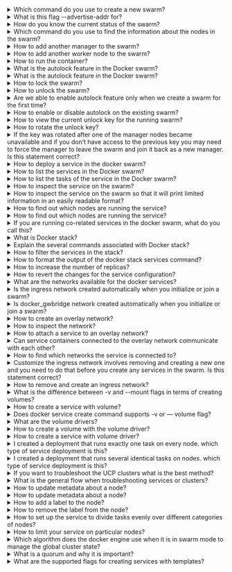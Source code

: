 
<details><summary>Which command do you use to create a new swarm?</summary>
<p>

```
docker swarm init --advertise-addr <MANAGER-IP>
```
</p>
</details>

<details><summary>What is this flag --advertise-addr for?</summary>
<p>

```
This flag configures the IP address for the manager node and The other nodes in the swarm must be able to access the manager at the IP address.
```
</p>
</details>

<details><summary>How do you know the current status of the swarm?</summary>
<p>

```
docker info // you can find the info under the swarm section
```
</p>
</details>

<details><summary>Which command do you use to find the information about the nodes in the swarm?</summary>
<p>

```
docker node ls
```
</p>
</details>

<details><summary>How to add another manager to the swarm?</summary>
<p>
 
#### it generate the instructions for the manager to be added
```
docker swarm join-token manager
```
</p>
</details>

<details><summary>How to add another worker node to the swarm?</summary>
<p>
 
#### it generate the instructions for the worker to be added
```
docker swarm join-token worker
```
</p>
</details>

<details><summary>How to run the container?</summary>
<p>

```
docker run <image>
```
</p>
</details>

<details><summary>What is the autolock feature in the Docker swarm?</summary>
<p>

```
When Docker restarts, both the TLS key used to encrypt communication among swarm nodes, and the key used to encrypt and decrypt Raft logs on disk, are loaded into each manager node’s memory.
```
</p>
</details>

<details><summary>What is the autolock feature in the Docker swarm?</summary>
<p>

```
When Docker restarts, both the TLS key used to encrypt communication among swarm nodes, and the key used to encrypt and decrypt Raft logs on disk, are loaded into each manager node’s memory. Docker 1.13 introduces the ability to protect the mutual TLS encryption key and the key used to encrypt and decrypt Raft logs at rest, by allowing you to take ownership of these keys and to require manual unlocking of your managers. This feature is called autolock.
```
</p>
</details>

<details><summary>How to lock the swarm?</summary>
<p>

```
// This command produces unlock key. You need to place that in safe place
docker swarm init --autolock
```
</p>
</details>

<details><summary>How to unlock the swarm?</summary>
<p>
 
```
 docker swarm unlock
```
</p>
</details>

<details><summary>Are we able to enable autolock feature only when we create a swarm for the first time?</summary>
<p>
 
```
No. You can lock the existing swarm as well
```
</p>
</details>

<details><summary>How to enable or disable autolock on the existing swarm?</summary>
<p>
 
```
//enable autolock
docker swarm update --autolock=true
//disable autolock
docker swarm update --autolock=false
```
</p>
</details>

<details><summary>How to view the current unlock key for the running swarm?</summary>
<p>
 
```
docker swarm unlock-key
```
</p>
</details>

<details><summary>How to rotate the unlock key?</summary>
<p>
 
```
docker swarm unlock-key --rotate
```
</p>
</details>

<details><summary>If the key was rotated after one of the manager nodes became unavailable and if you don’t have access to the previous key you may need to force the manager to leave the swarm and join it back as a new manager. Is this statement correct?</summary>
<p>
 
```
Yes
```
</p>
</details>

<details><summary>How to deploy a service in the docker swarm?</summary>
<p>
 
```
// for the nginx image
docker create service --replicas 3 --name nginx-web nginx
```
</p>
</details>

<details><summary>How to list the services in the Docker swarm?</summary>
<p>
 
```
docker service ls
```
</p>
</details>

<details><summary>How to list the tasks of the service in the Docker swarm?</summary>
<p>
 
```
docker service ps <service name>
```
</p>
</details>

<details><summary>How to inspect the service on the swarm?</summary>
<p>
 
```
docker service inspect <service name>
```
</p>
</details>

<details><summary>How to inspect the service on the swarm so that it will print limited information in an easily readable format?</summary>
<p>
 
```
docker service inspect <service> --pretty
```
</p>
</details>

<details><summary>How to find out which nodes are running the service?</summary>
<p>
 
```
docker service ps <service>
```
</p>
</details>

<details><summary>How to find out which nodes are running the service?</summary>
<p>
 
```
// you need to run this command on the particular node
docker ps
```
</p>
</details>

<details><summary>If you are running co-related services in the docker swarm, what do you call this?</summary>
<p>
 
```
stack
```
</p>
</details>

<details><summary>What is Docker stack?</summary>
<p>
 
```
A stack is a group of interrelated services that share dependencies, and can be orchestrated and scaled together.
```
</p>
</details>

<details><summary>Explain the several commands associated with Docker stack?</summary>
<p>
 
```
// deploy the new stack or update
docker stack deploy -c <compose file>
// list services in the stack
docker stack services
// list the tasks in the stack
docker stack ps
// remove the stack
docker stack rm
//List stack
docker stack ls
```
</p>
</details>

<details><summary>How to filter the services in the stack?</summary>
<p>
 
```
// with the help of --filter flag
docker stack service nginx-web --filter name=web 
```
</p>
</details>

<details><summary>How to format the output of the docker stack services command?</summary>
<p>
 
```
docker stack services --format "{{.ID}}: {{.Mode}} {{.Replicas}}"
```
</p>
</details>

<details><summary>How to increase the number of replicas?</summary>
<p>
 
```
docker service scale SERVICE=REPLICAS
// example
docker service scale frontend=50
// you can scale multiple services as well
docker service scale frontend=50 backend=30
// you can also scale with the update command
docker service update --replicas=50 frontend
```
</p>
</details>

<details><summary>How to revert the changes for the service configuration?</summary>
<p>
 
```
docker service rollback my-service
```
</p>
</details>

<details><summary>What are the networks available for the docker services?</summary>
<p>
 
```
overlay networks: manage communications among the Docker daemons participating in the swarm.You can attach a service to one or more existing overlay networks as well, to enable service-to-service communication.
ingress network: is a special overlay network that facilitates load balancing among a service’s nodes. When any swarm node receives a request on a published port, it hands that request off to a module called IPVS. IPVS keeps track of all the IP addresses participating in that service, selects one of them, and routes the request to it, over the ingress network.
docker_gwbridge: is a bridge network that connects the overlay networks (including the ingress network) to an individual Docker daemon’s physical network.
```
</p>
</details>

<details><summary> Is the ingress network created automatically when you initialize or join a swarm?</summary>
<p>
 
```
Yes
```
</p>
</details>

<details><summary> Is docker_gwbridge network created automatically when you initialize or join a swarm?</summary>
<p>
 
```
Yes
```
</p>
</details>

<details><summary>How to create an overlay network?</summary>
<p>
 
```
docker network create --driver overlay my-network
// you can customize it
 docker network create \
  --driver overlay \
  --subnet 10.0.9.0/24 \
  --gateway 10.0.9.99 \
  my-network
```
</p>
</details>


<details><summary>How to inspect the network?</summary>
<p>
 
```
docker network inspect my-network
```
</p>
</details>


<details><summary>How to attach a service to an overlay network?</summary>
<p>
 
```
docker service create \
  --replicas 3 \
  --name my-web \
  --network my-network \
  nginx
```
</p>
</details>


<details><summary>Can service containers connected to the overlay network communicate with each other?</summary>
<p>
 
```
Yes
```
</p>
</details>

<details><summary>How to find which networks the service is connected to?</summary>
<p>
 
```
docker network inspect my-network
               or
docker service ls // for the name
docker service ps <SERVICE> // to list the networks
```
</p>
</details>

<details><summary>Customize the ingress network involves removing and creating a new one and you need to do that before you create any services in the swarm. Is this statement correct?</summary>
<p>
 
```
Yes
```
</p>
</details>


<details><summary>How to remove and create an ingress network?</summary>
<p>
 
```
docker network rm ingress
docker network create \
  --driver overlay \
  --ingress \
  --subnet=10.11.0.0/16 \
  --gateway=10.11.0.2 \
  --opt com.docker.network.mtu=1200 \
  my-ingress
```
</p>
</details>

<details><summary>What is the difference between -v and --mount flags in terms of creating volumes?</summary>
<p>
 
```
Originally, the -v or --volume flag was used for standalone containers and the --mount flag was used for swarm services. However, starting with Docker 17.06, you can also use --mount with standalone containers. In general, --mount is more explicit and verbose.
```
</p>
</details>

<details><summary>How to create a service with volume?</summary>
<p>
 
```
docker service create -d \
  --replicas=4 \
  --name devtest-service \
  --mount source=myvol2,target=/app \
  nginx:latest
```
</p>
</details>

<details><summary>Does docker service create command supports -v or — volume flag?</summary>
<p>
 
```
No
```
</p>
</details>

<details><summary>What are the volume drivers?</summary>
<p>
 
```
When building fault-tolerant applications, you might need to configure multiple replicas of the same service to have access to the same files.
Volume drivers allow you to abstract the underlying storage system from the application logic. For example, if your services use a volume with an NFS driver, you can update the services to use a different driver, as an example to store data in the cloud, without changing the application logic.
```
</p>
</details>

<details><summary>How to create a volume with the volume driver?</summary>
<p>
 
```
docker volume create --driver vieux/sshfs \
  -o sshcmd=test@node2:/home/test \
  -o password=testpassword \
  sshvolume
```
</p>
</details>

<details><summary>How to create a service with volume driver?</summary>
<p>
 
```
docker service create -d \
  --name nfs-service \
  --mount 'type=volume,source=nfsvolume,target=/app,volume-driver=local,volume-opt=type=nfs,volume-opt=device=:/var/docker-nfs,volume-opt=o=addr=10.0.0.10' \
  nginx:latest
```
</p>
</details>

<details><summary>I created a deployment that runs exactly one task on every node. which type of service deployment is this?</summary>
<p>
 
```
global
```
</p>
</details>

<details><summary>I created a deployment that runs several identical tasks on nodes. which type of service deployment is this?</summary>
<p>
 
```
replicated
```
</p>
</details>

<details><summary>If you want to troubleshoot the UCP clusters what is the best method?</summary>
<p>
 
```
it's always best practice to use client bundle to troubleshoot UCP clusters
```
</p>
</details>

<details><summary>What is the general flow when troubleshooting services or clusters?</summary>
<p>
 
```
docker service ls
docker service ps <service>
docker service inspect <service>
docker inspect <task>
docker inspect <container>
docker logs <container>
```
</p>
</details>

<details><summary>How to update metadata about a node?</summary>
<p>
 
```
you can use labels to add metadata about the node
```
</p>
</details>

<details><summary>How to update metadata about a node?</summary>
<p>
 
```
you can use labels to add metadata about the node
```
</p>
</details>

<details><summary>How to add a label to the node?</summary>
<p>
 
```
docker node update --label-add foo worker1
// add multiple labels
docker node update --label-add foo --label-add bar worker1
```
</p>
</details>

<details><summary>How to remove the label from the node?</summary>
<p>
 
```
docker node update --label-rm foo worker1
```
</p>
</details>

<details><summary>How to set up the service to divide tasks evenly over different categories of nodes?</summary>
<p>
 
```
--placement-pref
// example: if we have three datacenters 3 replicas will be placed on each datacenter
docker service create \
  --replicas 9 \
  --name redis_2 \
  --placement-pref 'spread=node.labels.datacenter' \
  redis:3.0.6
```
</p>
</details>

<details><summary>How to limit your service on particular nodes?</summary>
<p>
 
```
--constraint
// example: the following limits tasks for the redis service to nodes where the node type label equals queue
docker service create \
  --name redis_2 \
  --constraint 'node.labels.type == queue' \
  redis:3.0.6
```
</p>
</details>

<details><summary>Which algorithm does the docker engine use when it is in swarm mode to manage the global cluster state?</summary>
<p>
 
```
Raft Consensus Algorithm
```
</p>
</details>

<details><summary> What is a quorum and why it is important?</summary>
<p>
 
```
Quorun ensure that the cluster state stays consistent in the presence of failures by requiring a majority of nodes to agree on values.
Raft tolerates up to (N-1)/2 failures and requires a majority or quorum of (N/2)+1 members to agree on values proposed to the cluster.
without quorun swarm wont be able to serve the requests
```
</p>
</details>

<details><summary>What are the supported flags for creating services with templates?</summary>
<p>
 
```
--env
--mount
--hostname
// example
service create --name hosttempl \
    --hostname="{{.Node.Hostname}}-{{.Node.ID}}-{{.Service.Name}}"\
      busybox top
```
</p>
</details>
